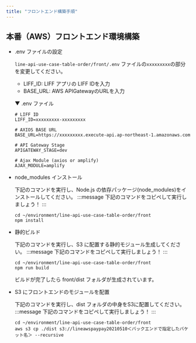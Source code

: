 ```yaml
---
title: "フロントエンド構築手順"
---
```


## 本番（AWS）フロントエンド環境構築
- .env ファイルの設定

    `line-api-use-case-table-order/front/.env` ファイルの`xxxxxxxxx`の部分を変更してください。
    - LIFF_ID: LIFF アプリの LIFF IDを入力
    - BASE_URL: AWS APIGatewayのURLを入力

    ▼ .env ファイル
    ```` 
    # LIFF ID
    LIFF_ID=xxxxxxxxx-xxxxxxxxx

    # AXIOS BASE URL
    BASE_URL=https://xxxxxxxxx.execute-api.ap-northeast-1.amazonaws.com

    # API Gateway Stage
    APIGATEWAY_STAGE=dev

    # Ajax Module (axios or amplify)
    AJAX_MODULE=amplify
    ````

- node_modules インストール

    下記のコマンドを実行し、Node.js の依存パッケージ(node_modules)をインストールしてください。
    :::message
    下記のコマンドをコピペして実行しましょう！
    :::
    ```
    cd ~/environment/line-api-use-case-table-order/front
    npm install
    ``` 

- 静的ビルド

    下記のコマンドを実行し、S3 に配置する静的モジュール生成してください。
    :::message
    下記のコマンドをコピペして実行しましょう！
    :::
    ```
    cd ~/environment/line-api-use-case-table-order/front
    npm run build
    ```
    ビルドが完了したら front/dist フォルダが生成されています。 

- S3 にフロントエンドのモジュールを配置

    下記のコマンドを実行し、dist フォルダの中身をS3に配置してください。
    :::message
    下記のコマンドをコピペして実行しましょう！
    :::
    ```
    cd ~/environment/line-api-use-case-table-order/front
    aws s3 cp ./dist s3://lineawspaypay20210510＜バックエンドで指定したバケット名＞ --recursive
    ```

